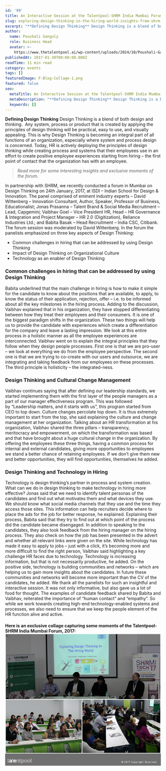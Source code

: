 ```yaml
---
id: '99'
title: An Interactive Session at the Talentpool-SHRM India Mumbai Forum
slug: exploring-design-thinking-in-the-hiring-world-insights-from-shrm-mumbai-forum
excerpt: "**Defining Design Thinking** Design Thinking is a blend of both design and thinking.\_ Any system, process or product that is created by applying the principles of design thinking will be practical, e..."
author:
  name: Poushali Ganguly
  role: Business Head
  avatar: >-
    https://www.thetalentpool.ai/wp-content/uploads/2024/10/Poushali-Gangulyimage.webp
publishedAt: 2017-01-30T00:00:00.000Z
readTime: 11 min read
category: events
tags: []
featuredImage: F-Blog-Collage-1.png
featured: false
seo:
  metaTitle: An Interactive Session at the Talentpool-SHRM India Mumbai Forum
  metaDescription: "**Defining Design Thinking** Design Thinking is a blend of both design and thinking.\_ Any system, process or product that is created by applying the principles of design thinking will be practical, e..."
  keywords: []
---
```


**Defining Design Thinking** Design Thinking is a blend of both design and thinking.  Any system, process or product that is created by applying the principles of design thinking will be practical, easy to use, and visually appealing. This is why Design Thinking is becoming an integral part of all functions of an organization, especially where system and process design is concerned. Today, HR is actively deploying the principles of design thinking while creating process and systems that their employees use in an effort to create positive employee experiences starting from hiring – the first point of contact that the organization has with an employee.

> _Read more for some interesting insights and exclusive moments of the forum._

<!--more--> In partnership with SHRM, we recently conducted a forum in Mumbai on Design Thinking on 24th January, 2017, at ISDI – Indian School for Design & Innovation. The panel comprised of eminent industry experts – David Wittenberg – Innovation Consultant, Author, Speaker, Professor of Business, Educationalist; Jonas Prasanna – Talent Brand & Social Media Recruitment – Lead, Capgemini; Vaibhav Goel – Vice President HR, Head – HR Governance & Integration and Project Manager – HR 2.0 (Digitization), Reliance Industries Ltd.; and Babita Basak – Head Recruitment – India CSC, Citibank. The forum session was moderated by David Wittenberg. In the forum the panelists emphasized on three key aspects of Design Thinking:

- Common challenges in hiring that can be addressed by using Design Thinking
- Impact of Design Thinking on Organizational Culture
- Technology as an enabler of Design Thinking

### Common challenges in hiring that can be addressed by using Design Thinking

Babita underlined that the main challenge in hiring is how to make it simple for the candidate to know about the positions that are available, to apply, to know the status of their application, rejection, offer – i.e. to be informed about all the key milestones in the hiring process. Adding to the discussion, Vaibhav explained that in his organization, they have stopped differentiating between how they treat their employees and their consumers. It is one of the biggest paradigm shifts in the organization. These two things will help us to provide the candidate with experiences which create a differentiation for the company and leave a lasting impression. We look at this entire process in a holistic manner as all the employee experiences are interconnected. Vaibhav went on to explain the integral principles that they follow when they design people processes. First one is that we are pro-user – we look at everything we do from the employee perspective. The second one is that we are trying to co-create with our users and outsource, we are integrating and taking feedback from our employees on these processes. The third principle is holisticity – the integrated-ness.

### Design Thinking and Cultural Change Management

Vaibhav continues saying that after defining our leadership standards, we started implementing them with the first layer of the people managers as a part of our manager effectiveness program. This was followed by “Leadership matters, and it starts with us”, this program started from CEO to top down. Culture changes percolate top down. It is thus extremely important to start from the top, she said explaining the culture and change management at her organization. Talking about an HR transformation at his organization, Vaibhav shared the three pillars – transparency, meritocracy and empowerment, on which the transformation was based and that have brought about a huge cultural change in the organization. By offering the employees these three things, having a common process for internal and external candidates, giving more opportunities to employees we stand a better chance of retaining employees. If we don’t give them new and better opportunities, they will find opportunities, themselves he added.

### Design Thinking and Technology in Hiring

Technology is design thinking’s partner in process and system creation.  What can we do in design thinking to make technology in hiring more effective? Jonas said that we need to identify talent personas of the candidates and find out what motivates them and what devices they use. We should know what social media channels that they use and the time they access those sites. This information can help recruiters decide where to place the ads for the job for better response, he explained. Explaining their process, Babita said that they try to find out at which point of the process did the candidate became disengaged. In addition to speaking to the candidates, they also took feedback from the hiring manager on the hiring process. They also check on how the job has been presented in the advert and whether all relevant links were given on the site. While technology has made it easy to apply to jobs – just with a click, it’s becoming more and more difficult to find the right person, Vaibhav said highlighting a key challenge HR faces due to technology. Technology is increasing information, but that is not necessarily productive, he added. On the positive side, technology is building communities and networks – which are helping us to gain more insights about the candidates. In future these communities and networks will become more important than the CV of the candidates, he added. We thank all the panelists for such an insightful and interactive session. It was not only informative, but also gave us a lot of food for thought. The examples of candidate feedback shared by Babita and Vaibhav, reiterated the importance of “human contact” and “empathy”. So while we work towards creating high-end technology-enabled systems and processes, we also need to ensure that we keep the people element of the HR function alive and active.

#### Here is an exclusive collage capturing some moments of the Talentpool-SHRM India Mumbai Forum, 2017: ![F- Blog Collage](images/F-Blog-Collage-1.png)

  

<script type="application/ld+json">// { "@context": "http://schema.org", "@type": "BlogPosting", "mainEntityOfPage": { "@type": "WebPage", "@id": "https://www.thetalentpool.ai/" }, "headline": "Exploring Design Thinking in the Hiring World – Insights from SHRM Mumbai Forum", "image": { "@type": "ImageObject", "url": "https://www.thetalentpool.ai/images/logo.png", "height": 800, "width": 800}, "editor": "The Talent Pool Editor Team", "genre": " Events", "keywords": "ats tracking, applicant tracking system, recruitment software, application tracking system, online recruitment system, recruitment management system, recruitment solutions", "wordcount": "937", "publisher": { "@type": "Organization", "name": "The Talent Pool", "logo": { "@type": "ImageObject", "url": "http://blog.thetalentpool.co.in/wp-content/uploads/2017/02/F-Blog-Collage.png", "width": 600, "height": 60 } }, "url": "http://blog.thetalentpool.co.in/exploring-design-thinking-in-the-hiring-world-insights-from-shrm-mumbai-forum/", "datePublished": "2017-02-03", "dateCreated": "2017-02-03", "dateModified": "2017-02-03", "articleBody": "Defining Design Thinking Design Thinking is a blend of both design and thinking. Any system, process or product that is created by applying the principles of design thinking will be practical, easy to use, and visually appealing. This is why Design Thinking is becoming an integral part of all functions of an organization, especially where system and process design is concerned. Today, HR is actively deploying the principles of design thinking while creating process and systems that their employees use in an effort to create positive employee experiences starting from hiring – the first point of contact that the organization has with an employee. Read more for some interesting insights and exclusive mo ments of the forum. In partnership with SHRM, we recently conducted a forum in Mumbai on Design Thinking on 24th January, 2017, at ISDI – Indian School for Design & Innovation. The panel comprised of eminent industry experts – David Wittenberg – Innovation Consultant, Author, Speaker, Professor of Business, Educationalist; Jonas Prasanna – Talent Brand & Social Media Recruitment – Lead, Capgemini; Vaibhav Goel – Vice President HR, Head – HR Governance & Integration and Project Manager – HR 2.0 (Digitization), Reliance Industries Ltd.; and Babita Basak – Head Recruitment – India CSC, Citibank. The forum session was moderated by David Wittenberg. In the forum the panelists emphasized on three key aspects of Design Thinking: • Common challenges in hiring that can be addressed by using Design Thinking • Impact of Design Thinking on Organizational Culture • Technology as an enabler of Design Thinking Common challenges in hiring that can be addressed by using Design Thinking Babita underlined that the main challenge in hiring is how to make it simple for the candidate to know about the positions that are available, to apply, to know the status of their application, rejection, offer – i.e. to be informed about all the key milestones in the hiring process. Adding to the discussion, Vaibhav explained that in his organization, they have stopped differentiating between how they treat their employees and their consumers. It is one of the biggest paradigm shifts in the organization. These two things will help us to provide the candidate with experiences which create a differentiation for the company and leave a lasting impression. We look at this entire process in a holistic manner as all the employee experiences are interconnected. Vaibhav went on to explain the integral principles that they follow when they design people processes. First one is that we are pro-user – we look at everything we do from the employee perspective. The second one is that we are trying to co-create with our users and outsource, we are integrating and taking feedback from our employees on these processes. The third principle is holisticity – the integrated-ness. Design Thinking and Cultural Change Management Vaibhav continues saying that after defining our leadership standards, we started implementing them with the first layer of the people managers as a part of our manager effectiveness program. This was followed by “Leadership matters, and it starts with us”, this program started from CEO to top down. Culture changes percolate top down. It is thus extremely important to start from the top, she said explaining the culture and change management at her organization. Talking about an HR transformation at his organization, Vaibhav shared the three pillars – transparency, meritocracy and empowerment, on which the transformation was based and that have brought about a huge cultural change in the organization. By offering the employees these three things, having a common process for internal and external candidates, giving more opportunities to employees we stand a better chance of retaining employees. If we don’t give them new and better opportunities, they will find opportunities, themselves he added. Design Thinking and Technology in Hiring Technology is design thinking’s partner in process and system creation. What can we do in design thinking to make technology in hiring more effective? Jonas said that we need to identify talent personas of the candidates and find out what motivates them and what devices they use. We should know what social media channels that they use and the time they access those sites. This information can help recruiters decide where to place the ads for the job for better response, he explained. Explaining their process, Babita said that they try to find out at which point of the process did the candidate became disengaged. In addition to speaking to the candidates, they also took feedback from the hiring manager on the hiring process. They also check on how the job has been presented in the advert and whether all relevant links were given on the site. While technology has made it easy to apply to jobs – just with a click, it’s becoming more and more difficult to find the right person, Vaibhav said highlighting a key challenge HR faces due to technology. Technology is increasing information, but that is not necessarily productive, he added. On the positive side, technology is building communities and networks – which are helping us to gain more insights about the candidates. In future these communities and networks will become more important than the CV of the candidates, he added. We thank all the panelists for such an insightful and interactive session. It was not only informative, but also gave us a lot of food for thought. The examples of candidate feedback shared by Babita and Vaibhav, reiterated the importance of “human contact” and “empathy”. So while we work towards creating high-end technology-enabled systems and processes, we also need to ensure that we keep the people element of the HR function alive and active. Here is an exclusive collage capturing some moments of the Talentpool-SHRM India Mumbai Forum, 2017: ", "author": { "@type": "Person", "name": "The Talent Pool Editor Team" } } //</script>
